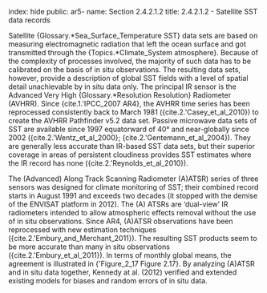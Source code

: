 index: hide
public: ar5-
name: Section 2.4.2.1.2
title: 2.4.2.1.2 - Satellite SST data records

Satellite {Glossary.*Sea_Surface_Temperature SST} data sets are based on measuring electromagnetic radiation that left the ocean surface and got transmitted through the {Topics.*Climate_System atmosphere}. Because of the complexity of processes involved, the majority of such data has to be calibrated on the basis of in situ observations. The resulting data sets, however, provide a description of global SST fields with a level of spatial detail unachievable by in situ data only. The principal IR sensor is the Advanced Very High {Glossary.*Resolution Resolution} Radiometer (AVHRR). Since {cite.1.'IPCC_2007 AR4}, the AVHRR time series has been reprocessed consistently back to March 1981 ({cite.2.'Casey_et_al_2010}) to create the AVHRR Pathfinder v5.2 data set. Passive microwave data sets of SST are available since 1997 equatorward of 40° and near-globally since 2002 ({cite.2.'Wentz_et_al_2000}; {cite.2.'Gentemann_et_al_2004}). They are generally less accurate than IR-based SST data sets, but their superior coverage in areas of persistent cloudiness provides SST estimates where the IR record has none ({cite.2.'Reynolds_et_al_2010}).

The (Advanced) Along Track Scanning Radiometer (A)ATSR) series of three sensors was designed for climate monitoring of SST; their combined record starts in August 1991 and exceeds two decades (it stopped with the demise of the ENVISAT platform in 2012). The (A) ATSRs are ‘dual-view’ IR radiometers intended to allow atmospheric effects removal without the use of in situ observations. Since AR4, (A)ATSR observations have been reprocessed with new estimation techniques ({cite.2.'Embury_and_Merchant_2011}). The resulting SST products seem to be more accurate than many in situ observations ({cite.2.'Embury_et_al_2011}). In terms of monthly global means, the agreement is illustrated in {'Figure_2_17 Figure 2.17}. By analyzing (A)ATSR and in situ data together, Kennedy at al. (2012) verified and extended existing models for biases and random errors of in situ data.
